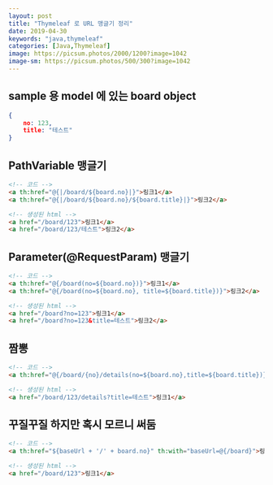 ```yaml
---
layout: post
title: "Thymeleaf 로 URL 맹글기 정리"
date: 2019-04-30
keywords: "java,thymeleaf"
categories: [Java,Thymeleaf]
image: https://picsum.photos/2000/1200?image=1042
image-sm: https://picsum.photos/500/300?image=1042
---
```


## sample 용 model 에 있는 board object

```json
{
    no: 123,
    title: "테스트"
}
```

## PathVariable 맹글기

```html
<!-- 코드 -->
<a th:href="@{|/board/${board.no}|}">링크1</a>
<a th:href="@{|/board/${board.no}/${board.title}|}">링크2</a>

<!-- 생성된 html -->
<a href="/board/123">링크1</a>
<a href="/board/123/테스트">링크2</a>
```

## Parameter(@RequestParam) 맹글기

```html
<!-- 코드 -->
<a th:href="@{/board(no=${board.no})}">링크1</a>
<a th:href="@{/board(no=${board.no}, title=${board.title})}">링크2</a>

<!-- 생성된 html -->
<a href="/board?no=123">링크1</a>
<a href="/board?no=123&title=테스트">링크2</a>
```

## 짬뽕

```html
<!-- 코드 -->
<a th:href="@{/board/{no}/details(no=${board.no},title=${board.title})}">링크1</a>

<!-- 생성된 html -->
<a href="/board/123/details?title=테스트">링크1</a>
```

## 꾸질꾸질 하지만 혹시 모르니 써둠

```html
<!-- 코드 -->
<a th:href="${baseUrl + '/' + board.no}" th:with="baseUrl=@{/board}">링크1</a>

<!-- 생성된 html -->
<a href="/board/123">링크1</a>
```